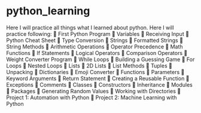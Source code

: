 # python_learning
Here I will practice all things what I learned about python.
Here I will practice following:
	First Python Program
	Variables
	Receiving Input
	Python Cheat Sheet 
	Type Conversion
	Strings
	Formatted Strings
	String Methods
	Arithmetic Operations
	Operator Precedence
	Math Functions
	If Statements
	Logical Operators
	Comparison Operators
	Weight Converter Program 
	While Loops
	Building a Guessing Game
	For Loops
	Nested Loops
	Lists
	2D Lists
	List Methods
	Tuples
	Unpacking
	Dictionaries
	Emoji Converter
	Functions
	Parameters
	Keyword Arguments 
	Return Statement
	Creating a Reusable Function 
	Exceptions
	Comments
	Classes
	Constructors
	Inheritance
	Modules
	Packages
	Generating Random Values
	Working with Directories
	Project 1: Automation with Python
	Project 2: Machine Learning with Python 
